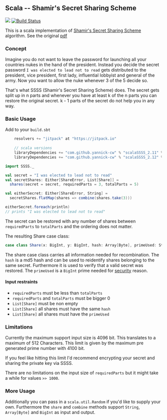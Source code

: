 ## Scala -- Shamir's Secret Sharing Scheme
[![](https://jitpack.io/v/yannick-cw/scalaSSSS.svg)](https://jitpack.io/#yannick-cw/scalaSSSS)
[![Build Status](https://travis-ci.org/yannick-cw/scalaSSSS.svg?branch=master)](https://travis-ci.org/yannick-cw/scalaSSSS)

This is a scala implementation of [Shamir's Secret Sharing Scheme](https://en.wikipedia.org/wiki/Shamir's_Secret_Sharing) algorithm.
See the original [pdf](https://cs.jhu.edu/~sdoshi/crypto/papers/shamirturing.pdf)

### Concept

Imagine you do not want to leave the password for launching all your countries nukes in the hand of the president.
Instead you decide the secret password `I was elected to lead not to read` gets distributed to
the president, vice president, first lady, influential lobbyist and general of the army.
Now you want to allow the nuke whenever 3 of the 5 decide so.

That's what SSSS (Shamir's Secret Sharing Scheme) does.
The secret gets split up in n parts and whenever you have at least k of the n parts you can
restore the original secret. k - 1 parts of the secret do not help you in any way.

### Basic Usage

Add to your `build.sbt`

```scala
    resolvers += "jitpack" at "https://jitpack.io"
    
    // scala versions
    libraryDependencies += "com.github.yannick-cw" % "scalaSSSS_2.11" % "0.1.1"	
    libraryDependencies += "com.github.yannick-cw" % "scalaSSSS_2.12" % "0.1.1"	
```

```scala
import SSSS._

val secret = "I was elected to lead not to read"
val secretShares: Either[ShareError, List[Share]] =
  shares(secret = secret, requiredParts = 3, totalParts = 5)

val eitherSecret: Either[ShareError, String] = 
  secretShares.flatMap(shares => combine(shares.take(3)))

eitherSecret.foreach(println)
// prints "I was elected to lead not to read"
  ```

The secret can be restored with any number of shares between `requiredParts` to `totalParts` and
the ordering does not matter.

The resulting Share case class:
```scala
case class Share(x: BigInt, y: BigInt, hash: Array[Byte], primeUsed: String)
```

The share case class carries all information needed for recombination.
The `hash` is a md5 hash and can be used to reidentify shares belonging to the same
secret. Furthermore it is used to verify that a valid secret was restored.
The `primeUsed` is a `BigInt` prime needed for [security](https://en.wikipedia.org/wiki/Shamir's_Secret_Sharing#Solution) reason.

#### Input restraints

* `requiredParts` must be less than `totalParts`
* `requiredParts` and `totalParts` must be bigger 0
* `List[Share]` must be non empty
* `List[Share]` all shares must have the same `hash`
* `List[Share]` all shares must have the `primeUsed`

### Limitations

Currently the maximum support input size is 4096 bit.
This translates to a maximum of 512 Characters.
This limit is given by the maximum pre generated prime number with 4100 bit.

If you feel like hitting this limit I'd recommend encrypting your secret and sharing the
private key via SSSS.

There are no limitations on the input size of `requiredParts` but it might take a while for values
`>> 1000`.

### More Usage

Additionally you can pass in a `scala.util.Random` if you'd like to supply your own.
Furthermore the `share` and `combine` methods support `String`, `Array[Byte]` and `BigInt`
as input and output.
